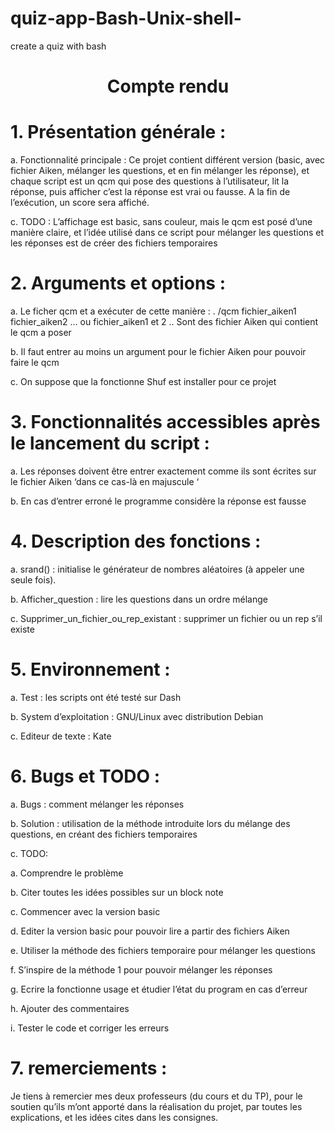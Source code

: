# quiz-app-Bash-Unix-shell-
create a quiz with bash 

# <center>  Compte rendu </center>
# 1. Présentation générale :
  
a. Fonctionnalité principale :
Ce projet contient différent version (basic, avec fichier Aiken, mélanger les questions,
et en fin mélanger les réponse), et chaque script est un qcm qui pose des questions à
l’utilisateur, lit la réponse, puis afficher c’est la réponse est vrai ou fausse. A la fin de 
l’exécution, un score sera affiché.
  
c. TODO :
L’affichage est basic, sans couleur, mais le qcm est posé d’une manière claire, et 
l’idée utilisé dans ce script pour mélanger les questions et les réponses est de créer des 
fichiers temporaires 
# 2. Arguments et options :
  
a. Le ficher qcm et a exécuter de cette manière :
. /qcm fichier_aiken1 fichier_aiken2 …
ou fichier_aiken1 et 2 .. Sont des fichier Aiken qui contient le qcm a poser
  
b. Il faut entrer au moins un argument pour le fichier Aiken pour pouvoir faire le qcm
  
c. On suppose que la fonctionne Shuf est installer pour ce projet 
# 3. Fonctionnalités accessibles après le lancement du script :
 
a. Les réponses doivent être entrer exactement comme ils sont écrites sur le fichier 
Aiken ‘dans ce cas-là en majuscule ‘
 
b. En cas d’entrer erroné le programme considère la réponse est fausse 
# 4. Description des fonctions :
 
a. srand() : initialise le générateur de nombres aléatoires (à appeler une seule fois).
 
b. Afficher_question : lire les questions dans un ordre mélange
 
c. Supprimer_un_fichier_ou_rep_existant : supprimer un fichier ou un rep s’il existe
# 5. Environnement :
 
a. Test : les scripts ont été testé sur Dash
 
b. System d’exploitation : GNU/Linux avec distribution Debian
 
c. Editeur de texte : Kate 
# 6. Bugs et TODO :
 
a. Bugs : comment mélanger les réponses
 
b. Solution : utilisation de la méthode introduite lors du mélange des questions, en créant
des fichiers temporaires
 
c. TODO:
 
a. Comprendre le problème
 
b. Citer toutes les idées possibles sur un block note 
 
c. Commencer avec la version basic 

d. Editer la version basic pour pouvoir lire a partir des fichiers Aiken

e. Utiliser la méthode des fichiers temporaire pour mélanger les questions 

f. S’inspire de la méthode 1 pour pouvoir mélanger les réponses

g. Ecrire la fonctionne usage et étudier l’état du program en cas d’erreur 

h. Ajouter des commentaires 

i. Tester le code et corriger les erreurs 

# 7.  remerciements :
 
Je tiens à remercier mes deux professeurs (du cours et du TP), pour le 
soutien qu’ils m’ont apporté dans la réalisation du projet, par toutes les explications, et 
les idées cites dans les consignes.
